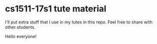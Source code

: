 # cs1511-17s1 tute material

I'll put extra stuff that I use in my tutes in this repo. Feel free to share with other students.

Hello everyone!
